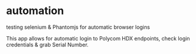 # automation
testing selenium & Phantomjs for automatic browser logins


This app allows for automatic login to Polycom HDX endpoints, check login credentials & grab Serial Number.